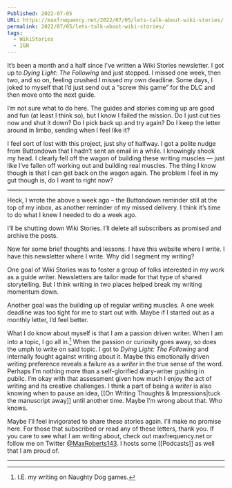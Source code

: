 ```yaml
---
Published: 2022-07-05
URL: https://maxfrequency.net/2022/07/05/lets-talk-about-wiki-stories/
permalink: 2022/07/05/lets-talk-about-wiki-stories/
tags:
  - WikiStories
  - IGN
---
```

It’s been a month and a half since I’ve written a Wiki Stories newsletter. I got up to *Dying Light: The Following* and just stopped. I missed one week, then two, and so on, feeling crushed I missed my own deadline. Some days, I joked to myself that I’d just send out a “screw this game” for the DLC and then move onto the next guide.

I’m not sure what to do here. The guides and stories coming up are good and fun (at least I think so), but I know I failed the mission. Do I just cut ties now and shut it down? Do I pick back up and try again? Do I keep the letter around in limbo, sending when I feel like it?

I feel sort of lost with this project, just shy of halfway. I got a polite nudge from Buttondown that I hadn’t sent an email in a while. I knowingly shook my head. I clearly fell off the wagon of building these writing muscles — just like I’ve fallen off working out and building real muscles. The thing I know though is that I can get back on the wagon again. The problem I feel in my gut though is, do I want to right now?

---

Heck, I wrote the above a week ago – the Buttondown reminder still at the top of my inbox, as another reminder of my missed delivery. I think it’s time to do what I knew I needed to do a week ago.

I’ll be shutting down Wiki Stories. I’ll delete all subscribers as promised and archive the posts.

Now for some brief thoughts and lessons. I have this website where I write. I have this newsletter where I write. Why did I segment my writing?

One goal of Wiki Stories was to foster a group of folks interested in my work as a guide writer. Newsletters are tailor made for that type of shared storytelling. But I think writing in two places helped break my writing momentum down.

Another goal was the building up of regular writing muscles. A one week deadline was too tight for me to start out with. Maybe if I started out as a monthly letter, I’d feel better.

What I do know about myself is that I am a passion driven writer. When I am into a topic, I go all in.[^1] When the passion or curiosity goes away, so does the umph to write on said topic. I got to *Dying Light: The Following* and internally fought against writing about it. Maybe this emotionally driven writing preference reveals a failure as a *writer* in the true sense of the word. Perhaps I’m nothing more than a self-glorified diary-writer gushing in public. I’m okay with that assessment given how much I enjoy the act of writing and its creative challenges. I think a part of being a *writer* is also knowing when to pause an idea, [[On Writing Thoughts & Impressions|tuck the manuscript away]] until another time. Maybe I’m wrong about that. Who knows.

Maybe I’ll feel invigorated to share these stories again. I’ll make no promise here. For those that subscribed or read any of these letters, thank you. If you care to see what I am writing about, check out maxfrequency.net or follow me on Twitter [@MaxRoberts143](https://www.twitter.com/maxroberts143). I hosts some [[Podcasts]] as well that I am proud of.

---

[^1]:  I.E. my writing on Naughty Dog games.